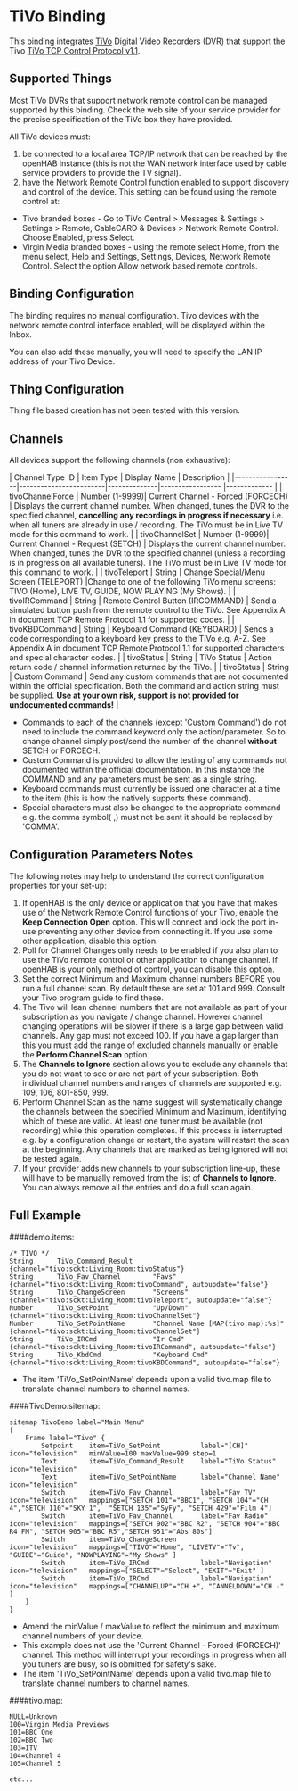 # TiVo Binding

This binding integrates [TiVo](https://www.tivo.com/) Digital Video Recorders (DVR) that support the Tivo [TiVo TCP Control Protocol v1.1](https://www.tivo.com/assets/images/abouttivo/resources/downloads/brochures/TiVo_TCP_Network_Remote_Control_Protocol.pdf).

## Supported Things
Most TiVo DVRs that support network remote control can be managed supported by this binding.  Check the web site of your service provider for the precise specification of the TiVo box they have provided.

All TiVo devices must:

 1. be connected to a local area TCP/IP network that can be reached by the openHAB instance (this is not the WAN network interface used by cable service providers to provide the TV signal).    
 2. have the Network Remote Control function enabled to support discovery and control of the device.  This setting can be found using the remote control at:

* Tivo branded boxes - Go to TiVo Central > Messages & Settings > Settings > Remote, CableCARD & Devices > Network Remote Control.  Choose Enabled, press Select.
* Virgin Media branded boxes - using the remote select Home, from the menu select, Help and Settings, Settings, Devices, Network Remote Control.  Select the option Allow network based remote controls.

## Binding Configuration
The binding requires no manual configuration.  Tivo devices with the network remote control interface enabled, will be displayed within the Inbox.  

You can also add these manually, you will need to specify the LAN IP address of your Tivo Device.

## Thing Configuration

Thing file based creation has not been tested with this version.

## Channels

All devices support the following channels (non exhaustive):

| Channel Type ID | Item Type    | Display Name | Description  |
|-----------------|------------------------|--------------|----------------- |------------- |
| tivoChannelForce | Number (1-9999)| Current Channel - Forced (FORCECH) | Displays the current channel number. When changed, tunes the DVR to the specified channel, **cancelling any recordings in progress if necessary** i.e. when all tuners are already in use / recording. The TiVo must be in Live TV mode for this command to work. |
| tivoChannelSet | Number (1-9999)| Current Channel - Request (SETCH) | Displays the current channel number. When changed, tunes the DVR to the specified channel (unless a recording is in progress on all available tuners). The TiVo must be in Live TV mode for this command to work. |
| tivoTeleport | String | Change Special/Menu Screen (TELEPORT) |Change to one of the following TiVo menu screens: TIVO (Home), LIVE TV, GUIDE, NOW PLAYING (My Shows). |
| tivoIRCommand | String | Remote Control Button (IRCOMMAND) | Send a simulated button push from the remote control to the TiVo. See Appendix A in document TCP Remote Protocol 1.1 for supported codes. |
| tivoKBDCommand | String | Keyboard Command (KEYBOARD) | Sends a code corresponding to a keyboard key press to the TiVo e.g. A-Z. See Appendix A in document TCP Remote Protocol 1.1 for supported characters and special character codes. |
| tivoStatus | String | TiVo Status | Action return code / channel information returned by the TiVo.  |
| tivoStatus | String | Custom Command | Send any custom commands that are not documented within the official specification. Both the command and action string must be supplied. **Use at your own risk, support is not provided for undocumented commands!**   |

* Commands to each of the channels (except 'Custom Command') do not need to include the command keyword only the action/parameter.  So to change channel simply post/send the number of the channel **without** SETCH or  FORCECH.
* Custom Command is provided to allow the testing of any commands not documented within the official documentation.  In this instance the COMMAND and any parameters must be sent as a single string.
* Keyboard commands must currently be issued one character at a time to the item (this is how the natively supports these command).  
* Special characters must also be changed to the appropriate command e.g. the comma symbol( ,) must not be sent it should be replaced by 'COMMA'.

## Configuration Parameters Notes
The following notes may help to understand the correct configuration properties for your set-up:

 1. If openHAB is the only device or application that you have that makes use of the Network Remote Control functions of your Tivo, enable the **Keep Connection Open** option.  This will connect and lock the port in-use preventing any other device from connecting it.  If you use some other application, disable this option.
 2. Poll for Channel Changes only needs to be enabled if you also plan to use the TiVo remote control or other application to change channel.  If openHAB is your only method of control, you can disable this option.
 2. Set the correct Minimum and Maximum channel numbers BEFORE you run a full channel scan.  By default these are set at 101 and 999.   Consult your Tivo program guide to find these.
 3. The Tivo will lean channel numbers that are not available as part of your subscription as you navigate / change channel.  However channel changing  operations will be slower if there is a large gap between valid channels.  Any gap must not exceed 100.  If you have a gap larger than this you must add the range of excluded channels manually or enable the **Perform Channel Scan** option.
 4. The **Channels to Ignore** section allows you to exclude any channels that you do not want to see or are not part of your subscription.  Both individual channel numbers and ranges of channels are supported e.g. 109, 106, 801-850, 999.
 5.  Perform Channel Scan as the name suggest will systematically change the channels between the specified Minimum and Maximum, identifying which of these are valid.  At least one tuner must be available (not recording) while this operation completes.  If this process is interrupted e.g. by a configuration change or restart, the system will restart the scan at the beginning.  Any channels that are marked as being ignored will not be tested again.
 6. If your provider adds new channels to your subscription line-up, these will have to be manually removed from the list of **Channels to Ignore**.  You can always remove all the entries and do a full scan again.

## Full Example

####demo.items:

```
/* TIVO */
String      TiVo_Command_Result                             {channel="tivo:sckt:Living_Room:tivoStatus"}
String      TiVo_Fav_Channel        "Favs"                              {channel="tivo:sckt:Living_Room:tivoCommand", autoupdate="false"}
String      TiVo_ChangeScreen       "Screens"                           {channel="tivo:sckt:Living_Room:tivoTeleport", autoupdate="false"}
Number      TiVo_SetPoint           "Up/Down"                           {channel="tivo:sckt:Living_Room:tivoChannelSet"}
Number      TiVo_SetPointName       "Channel Name [MAP(tivo.map):%s]"   {channel="tivo:sckt:Living_Room:tivoChannelSet"}
String      TiVo_IRCmd              "Ir Cmd"                            {channel="tivo:sckt:Living_Room:tivoIRCommand", autoupdate="false"}
String      TiVo_KbdCmd             "Keyboard Cmd"                      {channel="tivo:sckt:Living_Room:tivoKBDCommand", autoupdate="false"}
```
* The item 'TiVo_SetPointName' depends upon a valid tivo.map file to translate channel numbers to channel names.

####TivoDemo.sitemap:

```
sitemap TivoDemo label="Main Menu"
{
    Frame label="Tivo" {
        Setpoint    item=TiVo_SetPoint          label="[CH]"            icon="television"   minValue=100 maxValue=999 step=1
        Text        item=TiVo_Command_Result    label="TiVo Status"     icon="television"
        Text        item=TiVo_SetPointName      label="Channel Name"    icon="television"
        Switch      item=TiVo_Fav_Channel       label="Fav TV"          icon="television"   mappings=["SETCH 101"="BBC1", "SETCH 104"="CH 4","SETCH 110"="SKY 1",  "SETCH 135"="SyFy", "SETCH 429"="Film 4"]
        Switch      item=TiVo_Fav_Channel       label="Fav Radio"       icon="television"   mappings=["SETCH 902"="BBC R2", "SETCH 904"="BBC R4 FM", "SETCH 905"="BBC R5","SETCH 951"="Abs 80s"]
        Switch      item=TiVo_ChangeScreen                              icon="television"   mappings=["TIVO"="Home", "LIVETV"="Tv", "GUIDE"="Guide", "NOWPLAYING"="My Shows" ]
        Switch      item=TiVo_IRCmd             label="Navigation"      icon="television"   mappings=["SELECT"="Select", "EXIT"="Exit" ]
        Switch      item=TiVo_IRCmd             label="Navigation"      icon="television"   mappings=["CHANNELUP"="CH +", "CANNELDOWN"="CH -" ]
    }
}
```

* Amend the minValue / maxValue to reflect the minimum and maximum channel numbers of your device.
* This example does not use the 'Current Channel - Forced (FORCECH)' channel.  This method will interrupt your recordings in progress when all you tuners are busy, so is obmitted for safety's sake.
* The item 'TiVo_SetPointName' depends upon a valid tivo.map file to translate channel numbers to channel names.

####tivo.map:
```
NULL=Unknown
100=Virgin Media Previews
101=BBC One
102=BBC Two
103=ITV
104=Channel 4
105=Channel 5

etc...

```